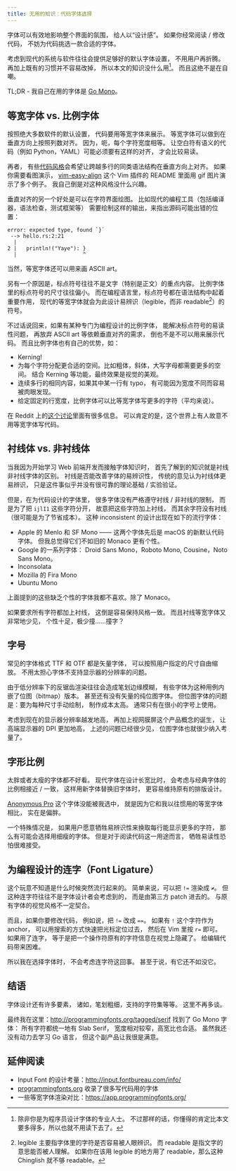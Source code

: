 ```yaml
---
title: 无用的知识：代码字体选择
---
```


字体可以有效地影响整个界面的氛围，
给人以“设计感”。
如果你经常阅读 / 修改代码，
不妨为代码挑选一款合适的字体。

考虑到现代的系统与软件往往会提供足够好的默认字体设置，
不用用户再折腾。
再加上既有的习惯并不容易改掉，
所以本文的知识没什么用[^useless]。
而且这绝不是在自嘲。

TL;DR - 我自己在用的字体是 [Go Mono]。

[Go Mono]: https://blog.golang.org/go-fonts

## 等宽字体 vs. 比例字体

按照绝大多数软件的默认设置，
代码要用等宽字体来展示。
等宽字体可以做到在垂直方向上按照列数对齐。
因为，呃，每个字符宽度相等。
让空白符有语义的代码（例如 Python，YAML）可能必须要有这样的对齐，
才会比较易读。

再者，
有些[代码风格][valign style]会希望让跨越多行的同类语法结构在垂直方向上对齐。
如果你需要看图演示，
[vim-easy-align] 这个 Vim 插件的 README 里面用 gif 图片演示了多个例子。
我自己倒是对这种风格没什么兴趣。

[valign style]: https://news.ycombinator.com/item?id=8674221
[vim-easy-align]: https://github.com/junegunn/vim-easy-align

垂直对齐的另一个好处是可以在字符界面绘图。
比如现代的编程工具（包括编译器，语法检查，测试框架等）
需要绘制这样的输出，来指出源码可能出错的位置：

```
error: expected type, found `}`
 --> hello.rs:2:21
  |
2 |   println!("Yaye"): }
  |                     ^
```

当然，等宽字体还可以用来画 ASCII art。

另有一个原因是，标点符号往往不是文字（特别是正文）的重点内容。
比例字体里的标点符号的尺寸往往偏小。
而在编程语言里，标点符号都在语法结构中起着重要作用，
现代的等宽字体就会为此设计易辨识（legible，而非 readable[^legible]）的符号。

不过话说回来，如果有某种专门为编程设计的比例字体，
能解决标点符号的易读性问题，
再放弃 ASCII art 等依赖垂直对齐的需求，
倒也不是不可以用来展示代码。
而且比例字体也有自己的优势，如：

* Kerning!
* 为每个字符分配更合适的空间。比如粗体，斜体，大写字母都需要更多的空间。
  结合 Kerning 等功能，最终效果是视觉的美观。
* 连续多行的相同内容，如果其中某一行有 typo，
  有可能因为宽度不同而容易被肉眼发现。
* 给定固定的行宽度，比例字体可以比等宽字体写更多的字符（平均来说）。

在 Reddit 上的[这个讨论][proportional font]里面有很多信息。
可以肯定的是，这个世界上有人故意不用等宽字体写代码。

[proportional font]: https://www.reddit.com/r/programming/comments/2ntm41/why_he_vertically_aligns_his_code_and_why_you/cmgsoog/

## 衬线体 vs. 非衬线体

当我因为开始学习 Web 前端开发而接触字体知识时，
首先了解到的知识就是衬线非衬线字体的区别。
衬线是否能改善字体的易辨识性，
传统的意见认为衬线体更易辨识，
只是这件事似乎并没有很可靠的理论基础 / 实验验证。

但是，在为代码设计的字体里，
很多字体没有严格遵守衬线 / 非衬线的限制，
而是为了把 `ijlI1` 这些字符分开，
故意把这些字符加上衬线，
而其余字符没有衬线（很可能是为了节省成本）。
这种 inconsistent 的设计出现在如下的流行字体：

* Apple 的 Menlo 和 SF Mono ——
  这两个字体先后是 macOS 的新默认代码字体。
  但我总觉得它们不如旧的 Monaco 更有个性。
* Google 的一系列字体：
  Droid Sans Mono，Roboto Mono, Cousine，Noto Sans Mono。
* Inconsolata
* Mozilla 的 Fira Mono
* Ubuntu Mono

上面提到的这些缺乏个性的字体我都不喜欢。除了 Monaco。

如果要求所有字符都加上衬线，
这倒是容易保持风格一致。
而且衬线等宽字体又非常地少见，
个性十足，极少撞……撞字？

## 字号

常见的字体格式 TTF 和 OTF 都是矢量字体，
可以按照用户指定的尺寸自由缩放。
不用太担心字体不支持显示器的分辨率的问题。

由于低分辨率下的反锯齿渲染往往会造成笔划边缘模糊，
有些字体为这种用例内嵌了位图（bitmap）版本。
甚至还有没有矢量的纯位图字体。
但位图字体的问题是：要为每种尺寸手动绘制，
制作成本太高。
通常只有在很小的字号上使用。

考虑到现在的显示器分辨率越发地高，
再加上视网膜屏这个产品概念的诞生，
让高端显示器的 DPI 更加地高，
上述的问题已经很少见，
位图字体也就很少纳入考量了。

## 字形比例

太胖或者太瘦的字体都不好看。
现代字体在设计长宽比时，
会考虑与经典字体的比例相接近 / 一致，
这样用新字体替换旧字体时，
更容易维持原有的排版设计。

[Anonymous Pro] 这个字体没能被我选中，
就是因为它和我以往惯用的等宽字体相比，
实在是偏胖。

[Anonymous Pro]: https://www.marksimonson.com/fonts/view/anonymous-pro

一个特殊情况是，
如果用户愿意牺牲易辨识性来换取每行能显示更多的字符，
那么有可能会选择用细瘦的字体。
但是对于阅读代码这一用途而言，
牺牲易读性恐怕很难接受。

## 为编程设计的连字（Font Ligature）

这个玩意不知道是什么时候突然流行起来的。
简单来说，可以把 `!=` 渲染成 `≠`。
但这种连字符往往不是字体设计者会考虑到的，
而是由第三方 patch 进去的。
与原有字体的视觉风格不一定契合。

而且，如果你要修改代码，
例如说，把 `!=` 改成 `==`。
如果有 `!` 这个字符作为 anchor，
可以用搜索的方式快速把光标定位过去，
然后在 Vim 里按 `r=` 即可。
如果用了连字，
等于是把一个操作符原有的字符信息在视觉上隐藏了。
给编辑代码带来困难。

所以我在选择字体时，
不会考虑连字符这回事。
甚至于说，有它还不如没它。

## 结语

字体设计还有许多要素，
诸如，笔划粗细，支持的字符集等等。
这里不再多谈。

最终我在这里：<http://programmingfonts.org/tagged/serif>
找到了 Go Mono 字体：
所有字符都统一地有 Slab Serif，
宽度相对较窄，高宽比也合适。
虽然我还没有动力去学习 Go 语言，
但这个副产品让我很是满意。

## 延伸阅读

* Input Font 的设计考量：<http://input.fontbureau.com/info/>
* [programmingfonts.org] 收录了很多写代码用的字体
* 一些等宽字体渲染对比：<https://app.programmingfonts.org/>

[^legible]: legible 主要指字体里的字符是否容易被人眼辨识。
    而 readable 是指文字的意思能否被人理解。
    如果你在该用 legible 的地方用了 readable，那么这种 Chinglish 就不够 readable。

[^useless]: 除非你是为程序员设计字体的专业人士。
    不过那样的话，你懂得的肯定比本文要多得多，所以也就不用读下去了。

[programmingfonts.org]: http://programmingfonts.org/tagged/fonts
[Fira Code]: https://github.com/tonsky/FiraCode#readme
